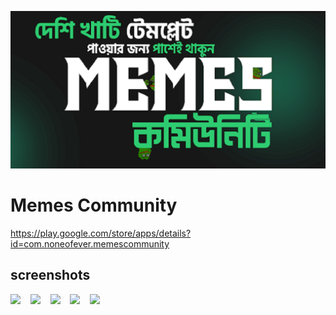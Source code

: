[![Memes Community](bg.png)](https://github.com/None-Of-Ever/Memes-Community) 


# Memes Community

https://play.google.com/store/apps/details?id=com.noneofever.memescommunity

## screenshots

<img src="https://play-lh.googleusercontent.com/dpgLPMq8p9amoWwqBEjAK6DJXmeLxWY62Et1sa6d8kzjBBQWUCF5JomdqxKi5_PQuX4I=w720-h310-rw" width="150"> &nbsp;&nbsp; <img src="https://play-lh.googleusercontent.com/N7_07KnqbKKJ_QASxPbkomRyJdgeUmrGGR_xIW1vTx4JDA3oahzZD9kSq3MUPxFXMETr=w720-h310-rw" width="150"> &nbsp;&nbsp; <img src="https://play-lh.googleusercontent.com/MJTgwNzQRHTae1y0KbhvKXi27ekBd_gi57Ghtk4Bw2jyhojYv7qws0JGMvdlMNS2ViQ=w720-h310-rw" width="150"> &nbsp;&nbsp; <img src="https://play-lh.googleusercontent.com/Qlhpjkqq4undtNOvwghmPTaFifS5CmP2TfXS6tr1y4vOfpKUnV6JLcVL0jh120aY4yg=w720-h310-rw" width="150"> &nbsp;&nbsp; <img src="https://play-lh.googleusercontent.com/9XH43TXGOlBEeWCzoJBeyTBC1kB7G2aM7dnGhY6kjxodk0wRT5uKf4Ya_GdeG1NLkQhW=w720-h310-rw" width="150">
